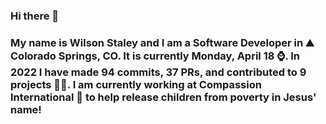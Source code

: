 ### Hi there 👋

### My name is Wilson Staley and I am a Software Developer in ⛰ Colorado Springs, CO.  It is currently Monday, April 18 ⌚. In 2022 I have made 94 commits, 37 PRs, and contributed to 9 projects 👨‍💻. I am currently working at Compassion International 🏢 to help release children from poverty in Jesus' name!
